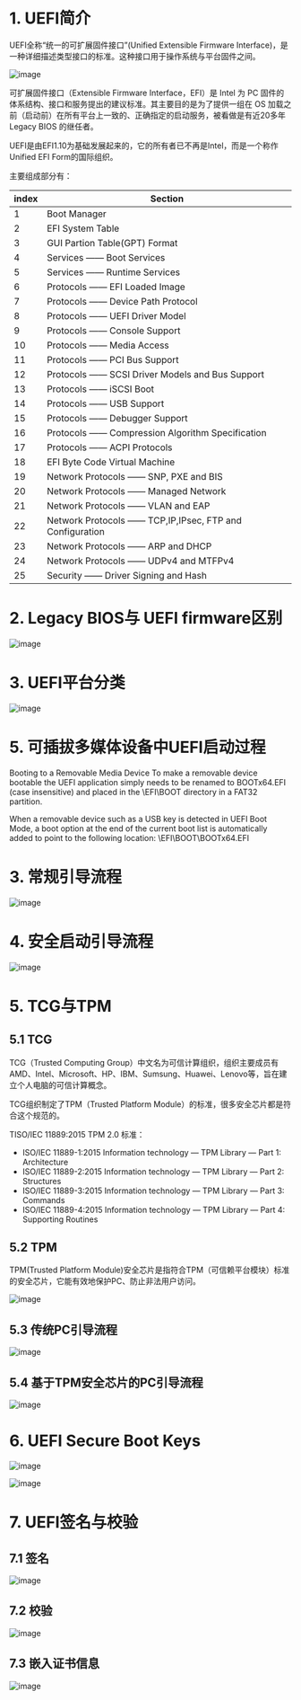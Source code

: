 # 1. UEFI简介

UEFI全称“统一的可扩展固件接口”(Unified Extensible Firmware Interface)，是一种详细描述类型接口的标准。这种接口用于操作系统与平台固件之间。

![image](./images/0x01.png)

可扩展固件接口（Extensible Firmware Interface，EFI）是 Intel 为 PC 固件的体系结构、接口和服务提出的建议标准。其主要目的是为了提供一组在 OS 加载之前（启动前）在所有平台上一致的、正确指定的启动服务，被看做是有近20多年Legacy BIOS 的继任者。

UEFI是由EFI1.10为基础发展起来的，它的所有者已不再是Intel，而是一个称作Unified EFI Form的国际组织。

主要组成部分有：
    
index | Section
---|---
1 | Boot Manager
2 | EFI System Table
3 | GUI Partion Table(GPT) Format
4 | Services —— Boot Services
5 | Services —— Runtime Services
6 | Protocols —— EFI Loaded Image
7 | Protocols —— Device Path Protocol
8 | Protocols —— UEFI Driver Model
9 | Protocols —— Console Support
10 | Protocols —— Media Access
11 | Protocols —— PCI Bus Support
12 | Protocols —— SCSI Driver Models and Bus Support
13 | Protocols —— iSCSI Boot
14 | Protocols —— USB Support
15 | Protocols —— Debugger Support
16 | Protocols —— Compression Algorithm Specification
17 | Protocols —— ACPI Protocols
18 | EFI Byte Code Virtual Machine 
19 | Network Protocols —— SNP, PXE and BIS
20 | Network Protocols —— Managed Network
21 | Network Protocols —— VLAN and EAP
22 | Network Protocols —— TCP,IP,IPsec, FTP and Configuration
23 | Network Protocols —— ARP and DHCP
24 | Network Protocols —— UDPv4 and MTFPv4
25 | Security —— Driver Signing and Hash

# 2. Legacy BIOS与 UEFI firmware区别

![image](./images/0x02.png)

# 3. UEFI平台分类

![image](./images/0x03.png)


# 5. 可插拔多媒体设备中UEFI启动过程

Booting to a Removable Media Device To make a removable device bootable the UEFI application simply needs to be renamed to BOOTx64.EFI (case insensitive) and placed in the \EFI\BOOT directory in a FAT32 partition.  

When a removable device such as a USB key is detected in UEFI Boot Mode, a boot option at the end of the current boot list is automatically
added to point to the following location: \EFI\BOOT\BOOTx64.EFI

# 3. 常规引导流程

![image](./images/0x04.png)

# 4. 安全启动引导流程

![image](./images/0x05.png)

# 5. TCG与TPM

## 5.1 TCG
TCG（Trusted Computing Group）中文名为可信计算组织，组织主要成员有AMD、Intel、Microsoft、HP、IBM、Sumsung、Huawei、Lenovo等，旨在建立个人电脑的可信计算概念。

TCG组织制定了TPM（Trusted Platform Module）的标准，很多安全芯片都是符合这个规范的。

TISO/IEC 11889:2015 TPM 2.0 标准：
- ISO/IEC 11889-1:2015 Information technology — TPM Library — Part 1: Architecture
- ISO/IEC 11889-2:2015 Information technology — TPM Library — Part 2: Structures
- ISO/IEC 11889-3:2015 Information technology — TPM Library — Part 3: Commands
- ISO/IEC 11889-4:2015 Information technology — TPM Library — Part 4: Supporting Routines

## 5.2 TPM

TPM(Trusted Platform Module)安全芯片是指符合TPM（可信赖平台模块）标准的安全芯片，它能有效地保护PC、防止非法用户访问。

![image](./images/0x06.png)

## 5.3 传统PC引导流程

![image](./images/0x07.png)

## 5.4 基于TPM安全芯片的PC引导流程

![image](./images/0x08.png)

# 6. UEFI Secure Boot Keys

![image](./images/0x09.png)

![image](./images/0x10.png)

# 7. UEFI签名与校验

## 7.1 签名

![image](./images/0x11.png)

## 7.2 校验

![image](./images/0x12.png)

## 7.3 嵌入证书信息

![image](./images/0x13.png)